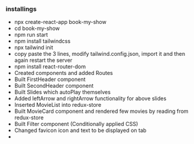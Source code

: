 ### installings

- npx create-react-app book-my-show
- cd book-my-show
- npm run start
- npm install tailwindcss
- npx tailwind init
- copy paste the 3 lines, modify tailwind.config.json, import it and then again restart the server
- npm install react-router-dom
- Created components and added Routes
- Built FirstHeader component
- Built SecondHeader component
- Built Slides which autoPlay themselves 
- Added leftArrow and rightArrow functionality for above slides
- Inserted MovieList into redux-store
- Built MovieCard component and rendered few movies by reading from redux-store
- Built Filter component (Conditionally applied CSS)
- Changed favicon icon and text to be displayed on tab
- 
